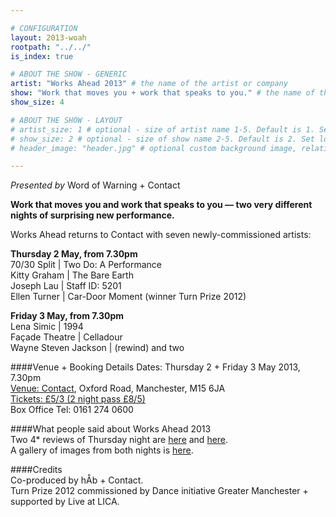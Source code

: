 ```yaml
---

# CONFIGURATION
layout: 2013-woah
rootpath: "../../"
is_index: true

# ABOUT THE SHOW - GENERIC
artist: "Works Ahead 2013" # the name of the artist or company
show: "Work that moves you + work that speaks to you." # the name of the show
show_size: 4

# ABOUT THE SHOW - LAYOUT
# artist_size: 1 # optional - size of artist name 1-5. Default is 1. Set longer names to lower values
# show_size: 2 # optional - size of show name 2-5. Default is 2. Set longer names to lower values
# header_image: "header.jpg" # optional custom background image, relative to current page

---
```

*Presented by* Word of Warning + Contact          
        
**Work that moves you and work that speaks to you — two very different nights of surprising new performance.**    
        
Works Ahead returns to Contact with seven newly-commissioned artists:
       
**Thursday 2 May, from 7.30pm**    
70/30 Split | Two Do: A Performance        
Kitty Graham | The Bare Earth        
Joseph Lau | Staff ID: 5201        
Ellen Turner | Car-Door Moment (winner Turn Prize 2012)        
        
**Friday 3 May, from 7.30pm**          
Lena Simic | 1994        
Façade Theatre | Celladour       
Wayne Steven Jackson | (rewind) and two        
        
####Venue + Booking Details
Dates: Thursday 2 + Friday 3 May 2013, 7.30pm    
[Venue: Contact](http://contactmcr.com/visit/getting-here/), Oxford Road, Manchester, M15 6JA    
[Tickets: £5/3 (2 night pass £8/5)](http://contactmcr.com/worksahead/)    
Box Office Tel: 0161 274 0600   
    
####What people said about Works Ahead 2013    
Two 4* reviews of Thursday night are [here](http://www.whatsonstage.com/blackpool-theatre/reviews/05-2013/works-ahead-manchester_316.html) and [here](http://thegoodreview.co.uk/2013/05/works-ahead-the-contact-theatre-manchester/).    
A gallery of images from both nights is [here](/galleries/2013-woah/index.html).    
    
####Credits         
Co-produced by hÅb + Contact.       
Turn Prize 2012 commissioned by Dance initiative Greater Manchester + supported by Live at LICA.
